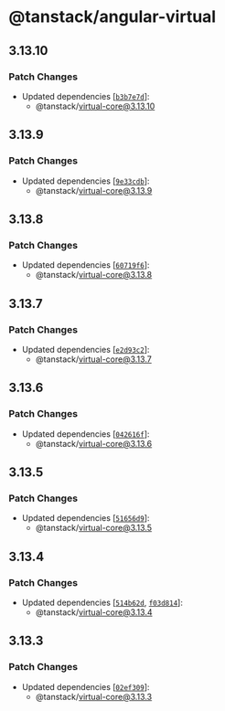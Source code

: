 # @tanstack/angular-virtual

## 3.13.10

### Patch Changes

- Updated dependencies [[`b3b7e7d`](https://github.com/TanStack/virtual/commit/b3b7e7dc8b25daeebbd2da61b3b7ae3448babbdb)]:
  - @tanstack/virtual-core@3.13.10

## 3.13.9

### Patch Changes

- Updated dependencies [[`9e33cdb`](https://github.com/TanStack/virtual/commit/9e33cdb1c8780c2f455aafc11a0aeea58b71fc69)]:
  - @tanstack/virtual-core@3.13.9

## 3.13.8

### Patch Changes

- Updated dependencies [[`60719f6`](https://github.com/TanStack/virtual/commit/60719f61b589d6f9d886e4f7c093217f6d693faf)]:
  - @tanstack/virtual-core@3.13.8

## 3.13.7

### Patch Changes

- Updated dependencies [[`e2d93c2`](https://github.com/TanStack/virtual/commit/e2d93c2dcde9ccf60f658e56edccd8d05aefeee6)]:
  - @tanstack/virtual-core@3.13.7

## 3.13.6

### Patch Changes

- Updated dependencies [[`042616f`](https://github.com/TanStack/virtual/commit/042616f39ced842470db0b4b40fca77f22454b7f)]:
  - @tanstack/virtual-core@3.13.6

## 3.13.5

### Patch Changes

- Updated dependencies [[`51656d9`](https://github.com/TanStack/virtual/commit/51656d94a2469a065e631f25ffc8ec0288d9f5ec)]:
  - @tanstack/virtual-core@3.13.5

## 3.13.4

### Patch Changes

- Updated dependencies [[`514b62d`](https://github.com/TanStack/virtual/commit/514b62d04974c2fd59fc8a68ed40f4c1a1547dd2), [`f03d814`](https://github.com/TanStack/virtual/commit/f03d8142c03ea0f5816161a4dad38ca35469841c)]:
  - @tanstack/virtual-core@3.13.4

## 3.13.3

### Patch Changes

- Updated dependencies [[`02ef309`](https://github.com/TanStack/virtual/commit/02ef3097de4a14ed4077ace2ca901dc411bf81c1)]:
  - @tanstack/virtual-core@3.13.3
